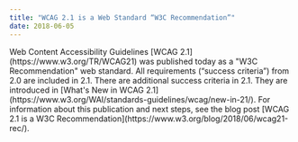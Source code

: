 ```yaml
---
title: "WCAG 2.1 is a Web Standard “W3C Recommendation”"
date: 2018-06-05
---
```


<img src="{{ '/content-images/wai-news/2018/wcag21-release.png' | relative_url }}" alt="" style="float:left; margin-right: 15px;">
Web Content Accessibility Guidelines [WCAG 2.1](https://www.w3.org/TR/WCAG21) was published today as a "W3C Recommendation" web standard. All requirements (“success criteria”) from 2.0 are included in 2.1. There are additional success criteria in 2.1. They are introduced in [What's New in WCAG 2.1](https://www.w3.org/WAI/standards-guidelines/wcag/new-in-21/). For information about this publication and next steps, see the blog post [WCAG 2.1 is a W3C Recommendation](https://www.w3.org/blog/2018/06/wcag21-rec/).

